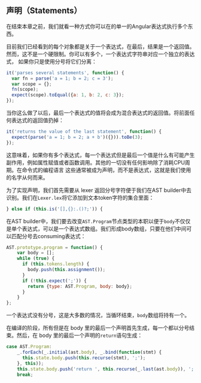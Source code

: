## 声明（Statements）
在结束本章之前，我们就看一种方式你可以在的单一的Angular表达式执行多个东西。

目前我们已经看到的每个对象都是关于一个表达式，在最后，结果是一个返回值。然而，这不是一个硬限制。你可以有多个，一个表达式字符串对应一个独立的表达式，
如果你只是使用分号将它们分离：
```js
it('parses several statements', function() {
  var fn = parse('a = 1; b = 2; c = 3');
  var scope = {};
  fn(scope);
  expect(scope).toEqual({a: 1, b: 2, c: 3});
});
```

当你这么做了以后，最后一个表达式的值将会成为混合表达式的返回值。将前面任何表达式的返回值扔掉：
```js
it('returns the value of the last statement', function() {
  expect(parse('a = 1; b = 2; a + b')({})).toBe(3);
});
```

这意味着，如果你有多个表达式，每一个表达式但是最后一个值是什么有可能产生副作用，例如属性赋值或者函数调用。其他的一切没有任何影响除了消耗CPU周期。在命令式的编程语言
这些通常被成为声明，而不是表达式，这就是我们使用的名字从何而来。

为了实现声明，我们首先需要从 lexer 返回分号字符便于我们在AST builder中去识别。我们在`Lexer.lex`将它添加到文本token字符的集合里面：
```js
} else if (this.is('[],{}:.()?;')) {
```
在AST builder中，我们要去改变`AST.Program`节点类型的本职以便于`body`不仅仅是单个表达式，可以是一个表达式数组。我们形成body数组，只要在他们中间可以匹配分号去consuming表达式：
```js
AST.prototype.program = function() {
    var body = [];
    while (true) {
      if (this.tokens.length) {
        body.push(this.assignment());
      }
      if (!this.expect(';')) {
        return {type: AST.Program, body: body};
      }
    }
};
```
一个表达式没有分号，这是大多数的情况，当循环结束，`body`数组将持有一个。

在编译的阶段，所有但是在 body 里的最后一个声明首先生成，每一个都以分号结束。然后，在 body 里的最后一个声明的`return`语句生成：
```js
case AST.Program:
    _.forEach(_.initial(ast.body), _.bind(function(stmt) {
      this.state.body.push(this.recurse(stmt), ';');
    }, this));
    this.state.body.push('return ', this.recurse(_.last(ast.body)), ';');
    break;
```